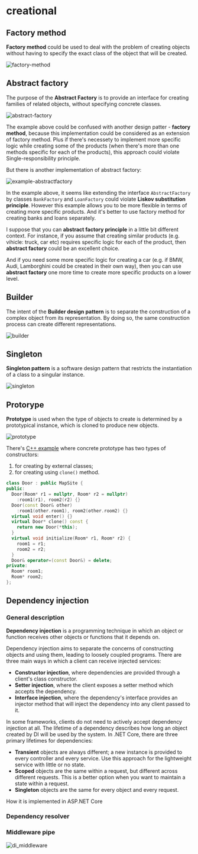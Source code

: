 # creational 

## Factory method 

**Factory method** could be used to deal with the problem of creating objects without having to specify the exact class of the object that will be created. 

![factory-method](https://upload.wikimedia.org/wikipedia/commons/4/43/W3sDesign_Factory_Method_Design_Pattern_UML.jpg)

## Abstract factory 

The purpose of the **Abstract Factory** is to provide an interface for creating families of related objects, without specifying concrete classes.

![abstract-factory](https://upload.wikimedia.org/wikipedia/commons/a/aa/W3sDesign_Abstract_Factory_Design_Pattern_UML.jpg)

The example above could be confused with another design patter - **factory method**, because this implementation could be considered as an extension of factory method. 
Plus if there's necessety to implement more specific logic while creating some of the products (when there's more than one methods specific for each of the products), this approach could violate Single-responsibility principle. 

But there is another implementation of abstract factory: 

![example-abstractfactory](https://www.javatpoint.com/images/designpattern/abstractfactory.jpg)

In the example above, it seems like extending the interface `AbstractFactory` by classes `BankFactory` and `LoanFactory` could violate **Liskov substitution principle**. 
However this example allows you to be more flexible in terms of creating more specific products. 
And it's better to use factory method for creating banks and loans separately. 

I suppose that you can **abstract factory principle** in a little bit different context. 
For instance, if you assume that creating similar products (e.g. vihicle: truck, car etc) requires specific logic for each of the product, then **abstract factory** could be an excellent choice. 

And if you need some more specific logic for creating a car (e.g. if BMW, Audi, Lamborghini could be created in their own way), then you can use **abstract factory** one more time to create more specific products on a lower level. 

## Builder 

The intent of the **Builder design pattern** is to separate the construction of a complex object from its representation. By doing so, the same construction process can create different representations.

![builder](https://upload.wikimedia.org/wikipedia/commons/8/87/W3sDesign_Builder_Design_Pattern_UML.jpg)

## Singleton

**Singleton pattern** is a software design pattern that restricts the instantiation of a class to a singular instance. 

![singleton](https://upload.wikimedia.org/wikipedia/commons/thumb/f/fb/Singleton_UML_class_diagram.svg/330px-Singleton_UML_class_diagram.svg.png)

## Protorype 

**Prototype** is used when the type of objects to create is determined by a prototypical instance, which is cloned to produce new objects. 

![prototype](https://upload.wikimedia.org/wikipedia/commons/thumb/1/14/Prototype_UML.svg/900px-Prototype_UML.svg.png)

There's [C++ example](https://en.wikipedia.org/wiki/Prototype_pattern#Example) where concrete prototype has two types of constructors: 
1. for creating by external classes; 
2. for creating using `clone()` method. 

```C++
class Door : public MapSite {
public:
  Door(Room* r1 = nullptr, Room* r2 = nullptr)
    :room1(r1), room2(r2) {}
  Door(const Door& other)
    :room1(other.room1), room2(other.room2) {}
  virtual void enter() {}
  virtual Door* clone() const {
    return new Door(*this);
  }
  virtual void initialize(Room* r1, Room* r2) {
    room1 = r1;
    room2 = r2;
  }
  Door& operator=(const Door&) = delete;
private:
  Room* room1;
  Room* room2;
};
```

## Dependency injection 

### General description 

**Dependency injection** is a programming technique in which an object or function receives other objects or functions that it depends on. 

Dependency injection aims to separate the concerns of constructing objects and using them, leading to loosely coupled programs.
There are three main ways in which a client can receive injected services:
- **Constructor injection**, where dependencies are provided through a client's class constructor.
- **Setter injection**, where the client exposes a setter method which accepts the dependency.
- **Interface injection**, where the dependency's interface provides an injector method that will inject the dependency into any client passed to it.

In some frameworks, clients do not need to actively accept dependency injection at all. 
The lifetime of a dependency describes how long an object created by DI will be used by the system. In .NET Core, there are three primary lifetimes for dependencies: 
- **Transient** objects are always different; a new instance is provided to every controller and every service. Use this approach for the lightweight service with little or no state.
- **Scoped** objects are the same within a request, but different across different requests. This is a better option when you want to maintain a state within a request. 
- **Singleton** objects are the same for every object and every request.


How it is implemented in ASP.NET Core 

### Dependency resolver 

### Middleware pipe 

![di_middleware](../img/design/di_middleware.png)
